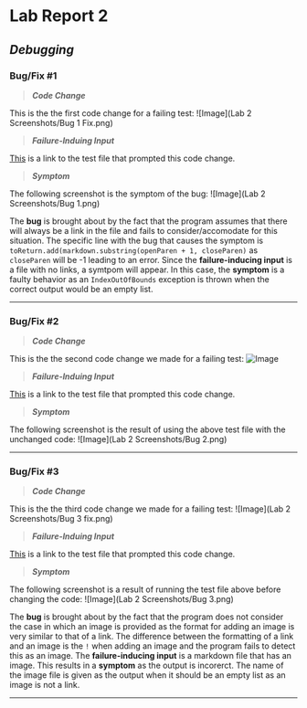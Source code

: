 # Lab Report 2
## *Debugging*
### Bug/Fix #1

> ***Code Change***

This is the the first code change for a failing test:
![Image](Lab 2 Screenshots/Bug 1 Fix.png)

> ***Failure-Induing Input***

[This](https://github.com/amtjitro/markdown-parse/blob/main/test-file2.md) is a link to the test file that prompted this code change.

> ***Symptom***

The following screenshot is the symptom of the bug:
![Image](Lab 2 Screenshots/Bug 1.png)

The **bug** is brought about by the fact that the program assumes that there will always be a link in the file and fails to consider/accomodate for this situation. The specific line with the bug that causes the symptom is `toReturn.add(markdown.substring(openParen + 1, closeParen)` as `closeParen` will be -1 leading to an error. Since the **failure-inducing input** is a file with no links, a symtpom will appear. In this case, the **symptom** is a faulty behavior as an `IndexOutOfBounds` exception is thrown when the correct output would be an empty list.

---
### Bug/Fix #2

> ***Code Change***

This is the the second code change we made for a failing test:
![Image]()

> ***Failure-Induing Input***

[This]() is a link to the test file that prompted this code change.

> ***Symptom***

The following screenshot is the result of using the above test file with the unchanged code:
![Image](Lab 2 Screenshots/Bug 2.png)

---

### Bug/Fix #3

> ***Code Change***

This is the the third code change we made for a failing test:
![Image](Lab 2 Screenshots/Bug 3 fix.png)

> ***Failure-Induing Input***

[This](https://github.com/amtjitro/markdown-parse/blob/main/test-file4.md?plain=1) is a link to the test file that prompted this code change.

> ***Symptom***

The following screenshot is a result of running the test file above before changing the code:
![Image](Lab 2 Screenshots/Bug 3.png)

The **bug** is brought about by the fact that the program does not consider the case in which an image is provided as the format for adding an image is very similar to that of a link. The difference between the formatting of a link and an image is the `!` when adding an image and the program fails to detect this as an image. The **failure-inducing input** is a markdown file that has an image. This results in a **symptom** as the output is incorerct. The name of the image file is given as the output when it should be an empty list as an image is not a link. 

---